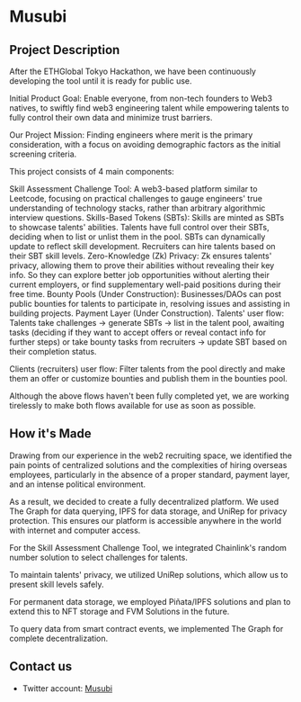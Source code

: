 # Musubi
## Project Description

After the ETHGlobal Tokyo Hackathon, we have been continuously developing the tool until it is ready for public use.

Initial Product Goal: Enable everyone, from non-tech founders to Web3 natives, to swiftly find web3 engineering talent while empowering talents to fully control their own data and minimize trust barriers.

Our Project Mission: 
Finding engineers where merit is the primary consideration, with a focus on avoiding demographic factors as the initial screening criteria.

This project consists of 4 main components:

Skill Assessment Challenge Tool: A web3-based platform similar to Leetcode, focusing on practical challenges to gauge engineers' true understanding of technology stacks, rather than arbitrary algorithmic interview questions.
Skills-Based Tokens (SBTs): Skills are minted as SBTs to showcase talents' abilities. Talents have full control over their SBTs, deciding when to list or unlist them in the pool. SBTs can dynamically update to reflect skill development. Recruiters can hire talents based on their SBT skill levels.
Zero-Knowledge (Zk) Privacy: Zk ensures talents' privacy, allowing them to prove their abilities without revealing their key info. So they can explore better job opportunities without alerting their current employers, or find supplementary well-paid positions during their free time.
Bounty Pools (Under Construction): Businesses/DAOs can post public bounties for talents to participate in, resolving issues and assisting in building projects.
Payment Layer (Under Construction).
Talents' user flow: Talents take challenges -> generate SBTs -> list in the talent pool, awaiting tasks (deciding if they want to accept offers or reveal contact info for further steps) or take bounty tasks from recruiters -> update SBT based on their completion status.

Clients (recruiters) user flow: Filter talents from the pool directly and make them an offer or customize bounties and publish them in the bounties pool.

Although the above flows haven't been fully completed yet, we are working tirelessly to make both flows available for use as soon as possible.

## How it's Made
Drawing from our experience in the web2 recruiting space, we identified the pain points of centralized solutions and the complexities of hiring overseas employees, particularly in the absence of a proper standard, payment layer, and an intense political environment.

As a result, we decided to create a fully decentralized platform. We used The Graph for data querying, IPFS for data storage, and UniRep for privacy protection. This ensures our platform is accessible anywhere in the world with internet and computer access.

For the Skill Assessment Challenge Tool, we integrated Chainlink's random number solution to select challenges for talents.

To maintain talents' privacy, we utilized UniRep solutions, which allow us to present skill levels safely.

For permanent data storage, we employed Piñata/IPFS solutions and plan to extend this to NFT storage and FVM Solutions in the future.

To query data from smart contract events, we implemented The Graph for complete decentralization.
## Contact us
- Twitter account: <a href="https://twitter.com/@MusubiLabs">Musubi</a>
